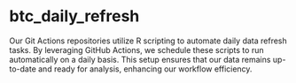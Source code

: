 # btc_daily_refresh
Our Git Actions repositories utilize R scripting to automate daily data refresh tasks. By leveraging GitHub Actions, we schedule these scripts to run automatically on a daily basis. This setup ensures that our data remains up-to-date and ready for analysis, enhancing our workflow efficiency.
